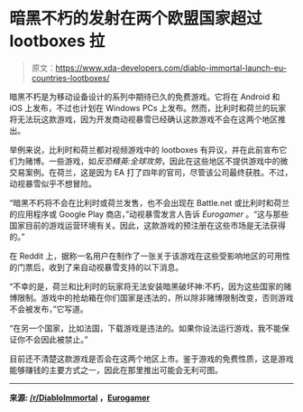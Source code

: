 # 暗黑不朽的发射在两个欧盟国家超过 lootboxes 拉

> 原文：<https://www.xda-developers.com/diablo-immortal-launch-eu-countries-lootboxes/>

暗黑不朽是为移动设备设计的系列中期待已久的免费游戏。它将在 Android 和 iOS 上发布，不过也计划在 Windows PCs 上发布。然而，比利时和荷兰的玩家将无法玩这款游戏，因为开发商动视暴雪已经确认这款游戏不会在这两个地区推出。

举例来说，比利时和荷兰都对视频游戏中的 lootboxes 有异议，并在此前宣布它们为赌博。一些游戏，如*反恐精英:全球攻势*，因此在这些地区不提供游戏中的微交易案例。在荷兰，这是因为 EA 打了四年的官司，尽管该公司最终获胜。不过，动视暴雪似乎不想冒险。

“暗黑不朽将不会在比利时或荷兰发售，也不会出现在 Battle.net 或比利时和荷兰的应用程序或 Google Play 商店，”动视暴雪发言人告诉 *Eurogamer* 。“这与那些国家目前的游戏运营环境有关。因此，这款游戏的预注册在这些市场是无法获得的。”

在 Reddit 上，据称一名用户在制作了一张关于该游戏在这些受影响地区的可用性的门票后，收到了来自动视暴雪支持的以下消息。

“不幸的是，荷兰和比利时的玩家将无法安装暗黑破坏神:不朽，因为这些国家的赌博限制。游戏中的抢劫箱在你们国家是违法的，所以除非赌博限制改变，否则游戏不会被发布，”它写道。

“在另一个国家，比如法国，下载游戏是违法的。如果你设法运行游戏，我不能保证你不会因此被禁止。”

目前还不清楚这款游戏是否会在这两个地区上市。鉴于游戏的免费性质，这是游戏能够赚钱的主要方式之一，因此在那里推出可能会无利可图。

* * *

**来源: [/r/DiabloImmortal](https://www.reddit.com/r/DiabloImmortal/comments/uw1hwu/for_the_people_wondering_about_belgium_the/) ，[Eurogamer](https://www.eurogamer.net/lootbox-laws-reportedly-block-diablo-immortal-launches)**